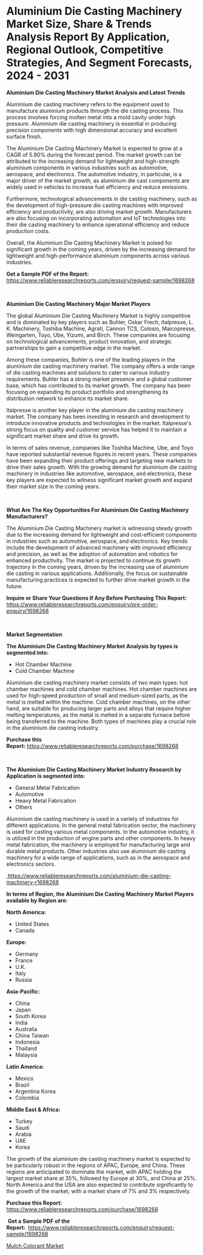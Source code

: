 <p><h1>Aluminium Die Casting Machinery Market Size, Share & Trends Analysis Report By Application, Regional Outlook, Competitive Strategies, And Segment Forecasts, 2024 - 2031</h1></p><p><strong>Aluminium Die Casting Machinery Market Analysis and Latest Trends</strong></p>
<p><p>Aluminium die casting machinery refers to the equipment used to manufacture aluminium products through the die casting process. This process involves forcing molten metal into a mold cavity under high pressure. Aluminium die casting machinery is essential in producing precision components with high dimensional accuracy and excellent surface finish.</p><p>The Aluminium Die Casting Machinery Market is expected to grow at a CAGR of 5.90% during the forecast period. The market growth can be attributed to the increasing demand for lightweight and high-strength aluminium components in various industries such as automotive, aerospace, and electronics. The automotive industry, in particular, is a major driver of the market growth, as aluminium die cast components are widely used in vehicles to increase fuel efficiency and reduce emissions.</p><p>Furthermore, technological advancements in die casting machinery, such as the development of high-pressure die casting machines with improved efficiency and productivity, are also driving market growth. Manufacturers are also focusing on incorporating automation and IoT technologies into their die casting machinery to enhance operational efficiency and reduce production costs.</p><p>Overall, the Aluminium Die Casting Machinery Market is poised for significant growth in the coming years, driven by the increasing demand for lightweight and high-performance aluminium components across various industries.</p></p>
<p><strong>Get a Sample PDF of the Report:&nbsp;</strong> <a href="https://www.reliableresearchreports.com/enquiry/request-sample/1698268">https://www.reliableresearchreports.com/enquiry/request-sample/1698268</a></p>
<p>&nbsp;</p>
<p><strong>Aluminium Die Casting Machinery Major Market Players</strong></p>
<p><p>The global Aluminium Die Casting Machinery Market is highly competitive and is dominated by key players such as Buhler, Oskar Frech, Italpresse, L. K. Machinery, Toshiba Machine, Agrati, Cannon TCS, Colosio, Maicopresse, Weingarten, Toyo, Ube, Yizumi, and Birch. These companies are focusing on technological advancements, product innovation, and strategic partnerships to gain a competitive edge in the market.</p><p>Among these companies, Buhler is one of the leading players in the aluminium die casting machinery market. The company offers a wide range of die casting machines and solutions to cater to various industry requirements. Buhler has a strong market presence and a global customer base, which has contributed to its market growth. The company has been focusing on expanding its product portfolio and strengthening its distribution network to enhance its market share.</p><p>Italpresse is another key player in the aluminium die casting machinery market. The company has been investing in research and development to introduce innovative products and technologies in the market. Italpresse's strong focus on quality and customer service has helped it to maintain a significant market share and drive its growth.</p><p>In terms of sales revenue, companies like Toshiba Machine, Ube, and Toyo have reported substantial revenue figures in recent years. These companies have been expanding their product offerings and targeting new markets to drive their sales growth. With the growing demand for aluminium die casting machinery in industries like automotive, aerospace, and electronics, these key players are expected to witness significant market growth and expand their market size in the coming years.</p></p>
<p>&nbsp;</p>
<p><strong>What Are The Key Opportunities For Aluminium Die Casting Machinery Manufacturers?</strong></p>
<p><p>The Aluminium Die Casting Machinery market is witnessing steady growth due to the increasing demand for lightweight and cost-efficient components in industries such as automotive, aerospace, and electronics. Key trends include the development of advanced machinery with improved efficiency and precision, as well as the adoption of automation and robotics for enhanced productivity. The market is projected to continue its growth trajectory in the coming years, driven by the increasing use of aluminium die casting in various applications. Additionally, the focus on sustainable manufacturing practices is expected to further drive market growth in the future.</p></p>
<p><strong>Inquire or Share Your Questions If Any Before Purchasing This Report:</strong> <a href="https://www.reliableresearchreports.com/enquiry/pre-order-enquiry/1698268">https://www.reliableresearchreports.com/enquiry/pre-order-enquiry/1698268</a></p>
<p>&nbsp;</p>
<p><strong>Market Segmentation</strong></p>
<p><strong>The Aluminium Die Casting Machinery Market Analysis by types is segmented into:</strong></p>
<p><ul><li>Hot Chamber Machine</li><li>Cold Chamber Machine</li></ul></p>
<p><p>Aluminium die casting machinery market consists of two main types: hot chamber machines and cold chamber machines. Hot chamber machines are used for high-speed production of small and medium-sized parts, as the metal is melted within the machine. Cold chamber machines, on the other hand, are suitable for producing larger parts and alloys that require higher melting temperatures, as the metal is melted in a separate furnace before being transferred to the machine. Both types of machines play a crucial role in the aluminium die casting industry.</p></p>
<p><strong>Purchase this Report:&nbsp;</strong><a href="https://www.reliableresearchreports.com/purchase/1698268">https://www.reliableresearchreports.com/purchase/1698268</a></p>
<p>&nbsp;</p>
<p><strong>The Aluminium Die Casting Machinery Market Industry Research by Application is segmented into:</strong></p>
<p><ul><li>General Metal Fabrication</li><li>Automotive</li><li>Heavy Metal Fabrication</li><li>Others</li></ul></p>
<p><p>Aluminium die casting machinery is used in a variety of industries for different applications. In the general metal fabrication sector, the machinery is used for casting various metal components. In the automotive industry, it is utilized in the production of engine parts and other components. In heavy metal fabrication, the machinery is employed for manufacturing large and durable metal products. Other industries also use aluminium die casting machinery for a wide range of applications, such as in the aerospace and electronics sectors.</p></p>
<p><a href="https://www.reliableresearchreports.com/aluminium-die-casting-machinery-r1698268">&nbsp;https://www.reliableresearchreports.com/aluminium-die-casting-machinery-r1698268</a></p>
<p><strong>In terms of Region, the Aluminium Die Casting Machinery Market Players available by Region are:</strong></p>
<p>
    <p> <strong> North America: </strong>
        <ul>
            <li>United States</li>
            <li>Canada</li>
        </ul>
        </p> 
    <p> <strong> Europe: </strong>
        <ul>
            <li>Germany</li>
            <li>France</li>
            <li>U.K.</li>
            <li>Italy</li>
            <li>Russia</li>
        </ul>
        </p> 
    <p> <strong> Asia-Pacific: </strong>
        <ul>
            <li>China</li>
            <li>Japan</li>
            <li>South Korea</li>
            <li>India</li>
            <li>Australia</li>
            <li>China Taiwan</li>
            <li>Indonesia</li>
            <li>Thailand</li>
            <li>Malaysia</li>
        </ul>
        </p> 
    <p> <strong> Latin America: </strong>
        <ul>
            <li>Mexico</li>
            <li>Brazil</li>
            <li>Argentina Korea</li>
            <li>Colombia</li>
        </ul>
        </p> 
    <p> <strong> Middle East & Africa: </strong>
        <ul>
            <li>Turkey</li>
            <li>Saudi</li>
            <li>Arabia</li>
            <li>UAE</li>
            <li>Korea</li>
        </ul>
    </p>
    </p>
<p><p>The growth of the aluminium die casting machinery market is expected to be particularly robust in the regions of APAC, Europe, and China. These regions are anticipated to dominate the market, with APAC holding the largest market share at 35%, followed by Europe at 30%, and China at 25%. North America and the USA are also expected to contribute significantly to the growth of the market, with a market share of 7% and 3% respectively.</p></p>
<p><strong>Purchase this Report: </strong><a href="https://www.reliableresearchreports.com/purchase/1698268">https://www.reliableresearchreports.com/purchase/1698268</a></p>
<p>&nbsp;<strong>Get a Sample PDF of the Report:&nbsp;&nbsp;</strong><a href="https://www.reliableresearchreports.com/enquiry/request-sample/1698268">https://www.reliableresearchreports.com/enquiry/request-sample/1698268</a></p>
<p><strong></strong></p>
<p><p><a href="https://chivalrous-flock-a86.notion.site/Mulch-Colorant-Market-Dynamics-2024-2031-Also-about-Its-Market-Trends-Projections-and-Opportuniti-798a93754e0e4e6fb2611fe0cf569ffd">Mulch Colorant Market</a></p></p>